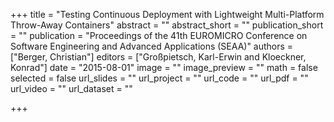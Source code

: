 +++
title = "Testing Continuous Deployment with Lightweight Multi-Platform Throw-Away Containers"
abstract = ""
abstract_short = ""
publication_short = ""
publication = "Proceedings of the 41th EUROMICRO Conference on Software Engineering and Advanced Applications (SEAA)"
authors = ["Berger, Christian"]
editors = ["Großpietsch, Karl-Erwin and Kloeckner, Konrad"]
date = "2015-08-01"
image = ""
image_preview = ""
math = false
selected = false
url_slides = ""
url_project = ""
url_code = ""
url_pdf = ""
url_video = ""
url_dataset = ""

+++
